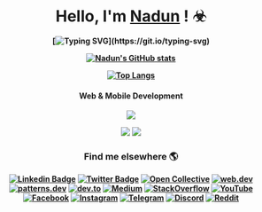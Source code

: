 
<b>

<!-- 
[![Matrix SVG](https://raw.githubusercontent.com/ohidurbappy/uploads/main/matrix.svg)](https://www.youtube.com/watch?v=SDkAGkd4NLc) 

 <h2><img src="https://emojis.slackmojis.com/emojis/images/1531849430/4246/blob-sunglasses.gif?1531849430" width="30"/> Hey, nice to see you.
  </h2> -->


<div align='center'>



#  Hello, I'm [Nadun](https://www.linkedin.com/in/nadun-channa-3a4a181aa) ! ☣


[![Typing SVG](https://readme-typing-svg.herokuapp.com?color=%2336BCF7&center=true&vCenter=true&width=600&lines=Hi+there+👋,+I+am+Nadun+Channa;+Welcome+to+My+Profile!;Over+3+years+of+programming+experience;Always+learning+new+things+;)](https://git.io/typing-svg)


<!-- gif -->
<!-- <img align= center  alt="GIF" src="https://github.com/abhisheknaiidu/abhisheknaiidu/blob/master/code.gif?raw=true" width="400" height="256" /> -->

<!-- ### Languages and Tools:

<code><img height="20" src="https://raw.githubusercontent.com/github/explore/80688e429a7d4ef2fca1e82350fe8e3517d3494d/topics/javascript/javascript.png"></code>
<code><img height="20" src="https://raw.githubusercontent.com/github/explore/80688e429a7d4ef2fca1e82350fe8e3517d3494d/topics/react/react.png"></code>
<code><img height="20" src="https://raw.githubusercontent.com/github/explore/80688e429a7d4ef2fca1e82350fe8e3517d3494d/topics/vue/vue.png"></code>
<code><img height="20" src="https://raw.githubusercontent.com/github/explore/5c058a388828bb5fde0bcafd4bc867b5bb3f26f3/topics/graphql/graphql.png"></code>
<code><img height="20" src="https://raw.githubusercontent.com/github/explore/80688e429a7d4ef2fca1e82350fe8e3517d3494d/topics/nodejs/nodejs.png"></code>
<code><img height="20" src="https://raw.githubusercontent.com/github/explore/80688e429a7d4ef2fca1e82350fe8e3517d3494d/topics/cpp/cpp.png"></code>
<code><img height="20" src="https://raw.githubusercontent.com/github/explore/80688e429a7d4ef2fca1e82350fe8e3517d3494d/topics/git/git.png"></code> -->

<!-- #### Blockchain Development

![](https://img.shields.io/badge/Network-BitCoin-informational?style=flat&logo=bitcoin&logoColor=white&color=3bac3a)
![](https://img.shields.io/badge/Network-Ethereum-informational?style=flat&logo=ethereum&logoColor=white&color=3bac3a)
![](https://img.shields.io/badge/Network-Polkadot-informational?style=flat&color=3bac3a)
![](https://img.shields.io/badge/Network-Harmony-informational?style=flat&color=3bac3a)
![](https://img.shields.io/badge/Network-BSC-informational?style=flat&color=3bac3a)
![](https://img.shields.io/badge/Language-Solidity-informational?style=flat&logo=solidity&logoColor=white&color=3bac3a)
![](https://img.shields.io/badge/Token-ERC721-informational?style=flat&logo=erc721&logoColor=white&color=3bac3a)
![](https://img.shields.io/badge/Token-ERC1155-informational?style=flat&logo=erc1155&logoColor=white&color=3bac3a)
![](https://img.shields.io/badge/Token-ERC20-informational?style=flat&logo=erc20&logoColor=white&color=3bac3a) -->


[![Nadun's GitHub stats](https://github-readme-stats.vercel.app/api?username=nadunchanna98&theme=transparent&layout=compact&show_icons=true&hide_border=true)](https://github.com/nadunchanna98)

[![Top Langs](https://github-readme-stats.vercel.app/api/top-langs/?username=nadunchanna98&layout=compact&theme=transparent&hide_border=true)](https://github.com/nadunchanna98)



#### Web & Mobile Development

![](https://img.shields.io/badge/Framework-React-informational?style=flat&logo=react&logoColor=white&color=3bac3a)
<!-- ![](https://img.shields.io/badge/Framework-Vue-informational?style=flat&logo=vue.js&logoColor=white&color=3bac3a) -->
<!-- ![](https://img.shields.io/badge/Framework-Angular-informational?style=flat&logo=angular&logoColor=white&color=3bac3a) -->
![](https://img.shields.io/badge/Framework-React_Native-informational?style=flat&logo=react&logoColor=white&color=3bac3a)
![](https://img.shields.io/badge/Language-JavaScript-informational?style=flat&logo=javascript&logoColor=white&color=3bac3a)
<!-- ![](https://img.shields.io/badge/Language-TypeScript-informational?style=flat&logo=typescript&logoColor=white&color=3bac3a) -->


### Find me elsewhere 🌎

[![Linkedin Badge](https://img.shields.io/badge/-LinkedIn-blue?style=flat-square&logo=Linkedin&logoColor=white&link=https://www.linkedin.com/in/anton-karlovskiy/)](https://www.linkedin.com/in/nadun-channa-3a4a181aa)
[![Twitter Badge](https://img.shields.io/badge/-Twitter-1ca0f1?style=flat-square&labelColor=1ca0f1&logo=twitter&logoColor=white&link=https://twitter.com/antonkarlovskiy)](https://twitter.com/NadunChanna)
[![Open Collective](https://img.shields.io/badge/-OpenCollective-1ca0f1?style=flat-square&labelColor=1ca0f1&link=https://opencollective.com/anton-karlovskiy)](https://opencollective.com/)
[![web.dev](https://img.shields.io/badge/-web.dev-1ca0f1?style=flat-square&labelColor=1ca0f1&link=https://web.dev/authors/antonkarlovskiy)](https://web.dev/authors)
[![patterns.dev](https://img.shields.io/badge/-patterns.dev-1ca0f1?style=flat-square&labelColor=1ca0f1&link=https://www.patterns.dev/about/)](https://www.patterns.dev/about/)
[![dev.to](https://img.shields.io/badge/-dev.to-1ca0f1?style=flat-square&labelColor=1ca0f1&link=https://dev.to/antonkarlovskiy)](https://dev.to/antonkarlovskiy)
[![Medium](https://img.shields.io/badge/-Medium-1ca0f1?style=flat-square&labelColor=1ca0f1&link=https://medium.com/@antonkarlovskiy)](https://medium.com/@antonkarlovskiy)
[![StackOverflow](https://img.shields.io/badge/-StackOverflow-1ca0f1?style=flat-square&labelColor=1ca0f1&link=https://stackoverflow.com/users/1111111/anton-karlovskiy)](https://stackoverflow.com/users/19736798/nadun-channa)
[![YouTube](https://img.shields.io/badge/-YouTube-1ca0f1?style=flat-square&labelColor=1ca0f1&link=https://www.youtube.com/channel/UC1QJ2h5ZJYQYQZ5YQXZ6Zjw)](https://www.facebook.com/Nadunchanna)
[![Facebook](https://img.shields.io/badge/-Facebook-1ca0f1?style=flat-square&labelColor=1ca0f1&link=https://www.facebook.com/anton.karlovskiy)](https://www.facebook.com/anton.karlovskiy)
[![Instagram](https://img.shields.io/badge/-Instagram-1ca0f1?style=flat-square&labelColor=1ca0f1&link=https://www.instagram.com/anton.karlovskiy)](https://www.instagram.com/nadun_channa/)
[![Telegram](https://img.shields.io/badge/-Telegram-1ca0f1?style=flat-square&labelColor=1ca0f1&link=https://t.me/antonkarlovskiy)](https://t.me/nadunchanna)
[![Discord](https://img.shields.io/badge/-Discord-1ca0f1?style=flat-square&labelColor=1ca0f1&link=https://discord.gg/)](https://discord.gg/)
[![Reddit](https://img.shields.io/badge/-Reddit-1ca0f1?style=flat-square&labelColor=1ca0f1&link=https://www.reddit.com/user/antonkarlovskiy)](https://www.reddit.com/user/antonkarlovskiy)


